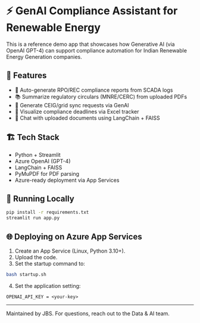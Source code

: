 # ⚡ GenAI Compliance Assistant for Renewable Energy

This is a reference demo app that showcases how Generative AI (via OpenAI GPT-4) can support compliance automation for Indian Renewable Energy Generation companies.

## 🧰 Features

- 🔄 Auto-generate RPO/REC compliance reports from SCADA logs
- 📚 Summarize regulatory circulars (MNRE/CERC) from uploaded PDFs
- 📝 Generate CEIG/grid sync requests via GenAI
- 📅 Visualize compliance deadlines via Excel tracker
- 💬 Chat with uploaded documents using LangChain + FAISS

## 🏗️ Tech Stack

- Python + Streamlit
- Azure OpenAI (GPT-4)
- LangChain + FAISS
- PyMuPDF for PDF parsing
- Azure-ready deployment via App Services

## 🚀 Running Locally

```bash
pip install -r requirements.txt
streamlit run app.py
```

## 🌐 Deploying on Azure App Services

1. Create an App Service (Linux, Python 3.10+).
2. Upload the code.
3. Set the startup command to:

```bash
bash startup.sh
```

4. Set the application setting:

```
OPENAI_API_KEY = <your-key>
```

---

Maintained by JBS. For questions, reach out to the Data & AI team.